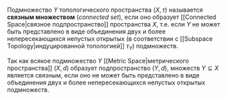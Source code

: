   Подмножество $Y$ топологического пространства $(X,τ)$ называется **связным множеством** (*connected set*), если оно образует [[Connected Space|связное подпространство]] пространства $X$, т.е. если $Y$ не может быть представлено в виде объединения двух и более непересекающихся непустых открытых (в соответствии с [[Subspace Topology|индуцированной топологией]] $τ_Y$) подмножеств.

Так как всякое подмножество $Y$ [[Metric Space|метрического пространства]] $(X, d)$ образует подпространство $(Y,d)$, множеств $Y⊆X$ является связным, если оно не может быть представлено в виде объединения двух и более непересекающихся непустых открытых подмножеств.
